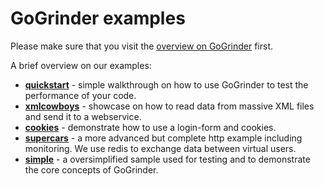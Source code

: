 GoGrinder examples
============================

Please make sure that you visit the [overview on GoGrinder](../README.md) first.


A brief overview on our examples:

* [**quickstart**](quickstart/README.md) - simple walkthrough on how to use GoGrinder to test the performance of your code.
* [**xmlcowboys**](xmlcowboys/README.md) - showcase on how to read data from massive XML files and send it to a webservice.
* [**cookies**](cookies/README.md) - demonstrate how to use a login-form and cookies.
* [**supercars**](supercars/README.md) - a more advanced but complete http example including monitoring. We use redis to exchange data between virtual users.
* [**simple**](simple/README.md) - a oversimplified sample used for testing and to demonstrate the core concepts of GoGrinder.

